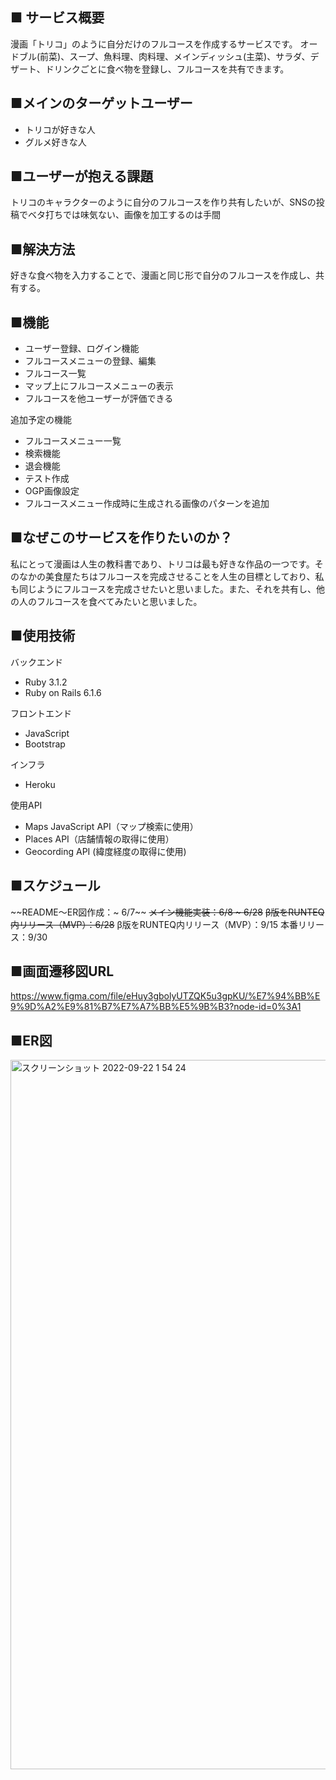 ## ■ サービス概要
漫画「トリコ」のように自分だけのフルコースを作成するサービスです。
オードブル(前菜)、スープ、魚料理、肉料理、メインディッシュ(主菜)、サラダ、デザート、ドリンクごとに食べ物を登録し、フルコースを共有できます。

## ■メインのターゲットユーザー
- トリコが好きな人
- グルメ好きな人

## ■ユーザーが抱える課題
トリコのキャラクターのように自分のフルコースを作り共有したいが、SNSの投稿でベタ打ちでは味気ない、画像を加工するのは手間

## ■解決方法
好きな食べ物を入力することで、漫画と同じ形で自分のフルコースを作成し、共有する。

## ■機能
- ユーザー登録、ログイン機能
- フルコースメニューの登録、編集
- フルコース一覧
- マップ上にフルコースメニューの表示
- フルコースを他ユーザーが評価できる

追加予定の機能
- フルコースメニュー一覧
- 検索機能
- 退会機能
- テスト作成
- OGP画像設定
- フルコースメニュー作成時に生成される画像のパターンを追加

## ■なぜこのサービスを作りたいのか？
私にとって漫画は人生の教科書であり、トリコは最も好きな作品の一つです。そのなかの美食屋たちはフルコースを完成させることを人生の目標としており、私も同じようにフルコースを完成させたいと思いました。また、それを共有し、他の人のフルコースを食べてみたいと思いました。

## ■使用技術
バックエンド
- Ruby 3.1.2
- Ruby on Rails 6.1.6

フロントエンド
- JavaScript
- Bootstrap

インフラ
- Heroku

使用API
- Maps JavaScript API（マップ検索に使用）
- Places API（店舗情報の取得に使用）
- Geocording API (緯度経度の取得に使用)

## ■スケジュール
~~README〜ER図作成：~ 6/7~~
~~メイン機能実装：6/8 ~ 6/28~~
~~β版をRUNTEQ内リリース（MVP）：6/28~~
β版をRUNTEQ内リリース（MVP）：9/15
本番リリース：9/30

## ■画面遷移図URL
https://www.figma.com/file/eHuy3gbolyUTZQK5u3gpKU/%E7%94%BB%E9%9D%A2%E9%81%B7%E7%A7%BB%E5%9B%B3?node-id=0%3A1

## ■ER図
<img width="1135" alt="スクリーンショット 2022-09-22 1 54 24" src="https://user-images.githubusercontent.com/91833517/191565347-5099f054-a4dc-4900-98d8-15c3fcee7633.png">